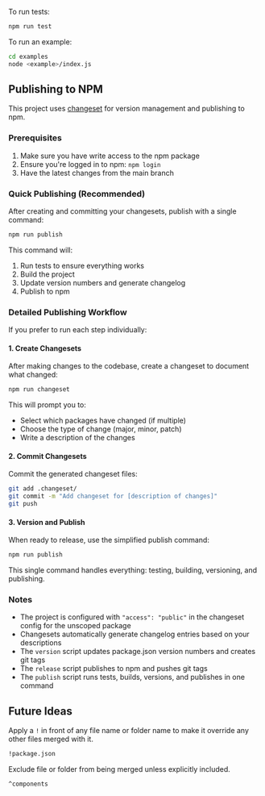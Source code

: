 To run tests:

```bash
npm run test
```

To run an example:

```bash
cd examples
node <example>/index.js
```

## Publishing to NPM

This project uses [changeset](https://github.com/changesets/changesets) for version management and publishing to npm.

### Prerequisites

1. Make sure you have write access to the npm package
2. Ensure you're logged in to npm: `npm login`
3. Have the latest changes from the main branch

### Quick Publishing (Recommended)

After creating and committing your changesets, publish with a single command:

```bash
npm run publish
```

This command will:

1. Run tests to ensure everything works
2. Build the project
3. Update version numbers and generate changelog
4. Publish to npm

### Detailed Publishing Workflow

If you prefer to run each step individually:

#### 1. Create Changesets

After making changes to the codebase, create a changeset to document what changed:

```bash
npm run changeset
```

This will prompt you to:

- Select which packages have changed (if multiple)
- Choose the type of change (major, minor, patch)
- Write a description of the changes

#### 2. Commit Changesets

Commit the generated changeset files:

```bash
git add .changeset/
git commit -m "Add changeset for [description of changes]"
git push
```

#### 3. Version and Publish

When ready to release, use the simplified publish command:

```bash
npm run publish
```

This single command handles everything: testing, building, versioning, and publishing.

### Notes

- The project is configured with `"access": "public"` in the changeset config for the unscoped package
- Changesets automatically generate changelog entries based on your descriptions
- The `version` script updates package.json version numbers and creates git tags
- The `release` script publishes to npm and pushes git tags
- The `publish` script runs tests, builds, versions, and publishes in one command

## Future Ideas 

Apply a `!` in front of any file name or folder name to make it override any other files merged with it.

```bash
!package.json
```

Exclude file or folder from being merged unless explicitly included.

```bash
^components
```
